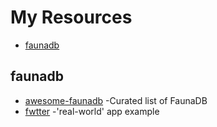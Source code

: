 # My Resources

- [faunadb](#faunadb)


## faunadb
* [awesome-faunadb](https://github.com/n400/awesome-faunadb/blob/master/README.md) -Curated list of FaunaDB
* [fwtter]() -'real-world' app example
